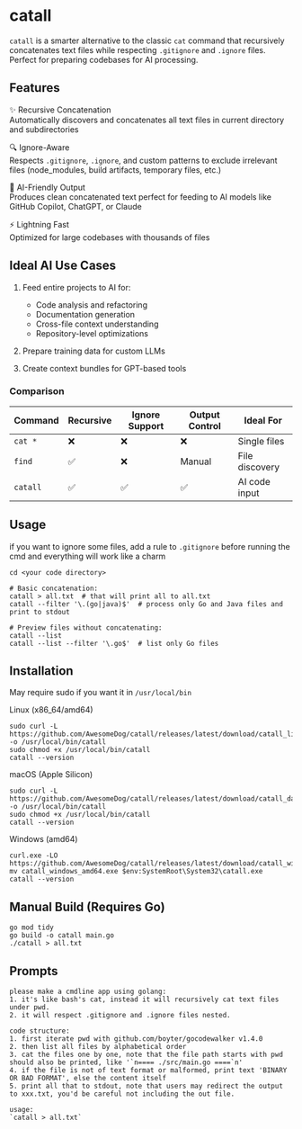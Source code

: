 # catall

`catall` is a smarter alternative to the classic `cat` command
that recursively concatenates text files while respecting `.gitignore` and `.ignore` files.  
Perfect for preparing codebases for AI processing.

## Features

✨ Recursive Concatenation  
Automatically discovers and concatenates all text files in current directory and subdirectories

🔍 Ignore-Aware  
Respects `.gitignore`, `.ignore`, and custom patterns to exclude irrelevant files
(node_modules, build artifacts, temporary files, etc.)

🤖 AI-Friendly Output  
Produces clean concatenated text perfect for feeding to AI models like GitHub Copilot, ChatGPT, or Claude

⚡️ Lightning Fast  
Optimized for large codebases with thousands of files

## Ideal AI Use Cases

1. Feed entire projects to AI for:
    - Code analysis and refactoring
    - Documentation generation
    - Cross-file context understanding
    - Repository-level optimizations

2. Prepare training data for custom LLMs

3. Create context bundles for GPT-based tools

### Comparison

| Command  | Recursive | Ignore Support | Output Control | Ideal For      |
|----------|-----------|----------------|----------------|----------------|
| `cat *`  | ❌         | ❌              | ❌              | Single files   |
| `find`   | ✅         | ❌              | Manual         | File discovery |
| `catall` | ✅         | ✅              | ✅              | AI code input  |

## Usage

if you want to ignore some files, add a rule to `.gitignore` before running the cmd and everything will work like a
charm

```shell
cd <your code directory>

# Basic concatenation:
catall > all.txt  # that will print all to all.txt
catall --filter '\.(go|java)$'  # process only Go and Java files and print to stdout

# Preview files without concatenating:
catall --list
catall --list --filter '\.go$'  # list only Go files
```

## Installation

May require sudo if you want it in `/usr/local/bin`

Linux (x86_64/amd64)

```shell
sudo curl -L https://github.com/AwesomeDog/catall/releases/latest/download/catall_linux_amd64 -o /usr/local/bin/catall
sudo chmod +x /usr/local/bin/catall
catall --version
```

macOS (Apple Silicon)

```shell
sudo curl -L https://github.com/AwesomeDog/catall/releases/latest/download/catall_darwin_arm64 -o /usr/local/bin/catall
sudo chmod +x /usr/local/bin/catall
catall --version
```

Windows (amd64)

```shell
curl.exe -LO https://github.com/AwesomeDog/catall/releases/latest/download/catall_windows_amd64.exe
mv catall_windows_amd64.exe $env:SystemRoot\System32\catall.exe
catall --version
```

## Manual Build (Requires Go)

```shell
go mod tidy
go build -o catall main.go
./catall > all.txt
```

## Prompts

```text
please make a cmdline app using golang:
1. it's like bash's cat, instead it will recursively cat text files under pwd.
2. it will respect .gitignore and .ignore files nested.

code structure:
1. first iterate pwd with github.com/boyter/gocodewalker v1.4.0
2. then list all files by alphabetical order
3. cat the files one by one, note that the file path starts with pwd should also be printed, like '`n==== ./src/main.go ====`n'
4. if the file is not of text format or malformed, print text 'BINARY OR BAD FORMAT', else the content itself
5. print all that to stdout, note that users may redirect the output to xxx.txt, you'd be careful not including the out file.

usage:
`catall > all.txt`
```
